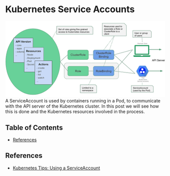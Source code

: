 # Kubernetes Service Accounts

<div align="center"><img src="assets/diagram.png" width="900"></div>
A ServiceAccount is used by containers running in a Pod, to communicate with the API server of the Kubernetes cluster.
In this post we will see how this is done and the Kubernetes resources involved in the process.


## Table of Contents

<!-- START doctoc generated TOC please keep comment here to allow auto update -->
<!-- DON'T EDIT THIS SECTION, INSTEAD RE-RUN doctoc TO UPDATE -->


- [References](#references)

<!-- END doctoc generated TOC please keep comment here to allow auto update -->


## References

- [Kubernetes Tips: Using a ServiceAccount](https://medium.com/better-programming/k8s-tips-using-a-serviceaccount-801c433d0023)
